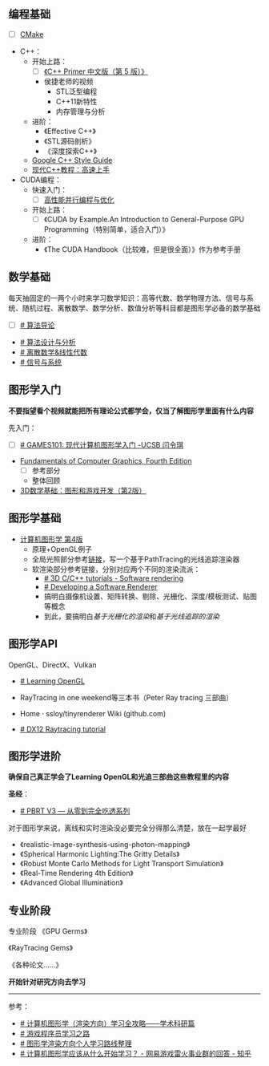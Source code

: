 ## 编程基础

- [ ] [CMake](https://github.com/ttroy50/cmake-examples)
- C++：
	- 开始上路：
		- [ ] [《C++ Primer 中文版（第 5 版）》](../C++Primer5th/pdf/C++%20Primer%20中文版（第%205%20版）.pdf)
		- 侯捷老师的视频
			- STL泛型编程
			- C++11新特性
			- 内存管理与分析
	- 进阶：
		- 《Effective C++》
		- 《STL源码剖析》
		- 《深度探索C++》
	- [Google C++ Style Guide](https://google.github.io/styleguide/cppguide.html)
	- [现代C++教程：高速上手](https://changkun.de/modern-cpp/)
- CUDA编程：
	- 快速入门：
		- [ ] [高性能并行编程与优化](https://github.com/parallel101/course)
	- 开始上路：
		- [ ] 《CUDA by Example.An Introduction to General-Purpose GPU Programming（特别简单，适合入门）》
	- 进阶：
		- 《The CUDA Handbook（比较难，但是很全面）》作为参考手册


## 数学基础

每天抽固定的一两个小时来学习数学知识：高等代数、数学物理方法、信号与系统、随机过程、离散数学、数学分析、数值分析等科目都是图形学必备的数学基础

- [ ] [# 算法导论](https://www.bilibili.com/video/BV1fu41127MN/?spm_id_from=333.999.0.0)
- [# 算法设计与分析](https://www.bilibili.com/video/BV1A7411E737/?spm_id_from=333.999.0.0)
- [# 离散数学&线性代数](https://www.bilibili.com/video/BV1sH4y1q7oz/?spm_id_from=333.999.0.0&vd_source=ec161869fed250aa616ee2fdd48e6494)
- [# 信号与系统](https://www.bilibili.com/video/BV1g94y1Q76G/?spm_id_from=333.999.0.0&vd_source=ec161869fed250aa616ee2fdd48e6494)

## 图形学入门

**不要指望看个视频就能把所有理论公式都学会，仅当了解图形学里面有什么内容**

先入门：
- [ ] [# GAMES101: 现代计算机图形学入门 -UCSB 闫令琪](https://link.zhihu.com/?target=https%3A//sites.cs.ucsb.edu/~lingqi/teaching/games101.html)
- [Fundamentals of Computer Graphics, Fourth Edition](./pdf/Fundamentals%20of%20Computer%20Graphics,%20Fourth%20Edition.pdf)
	- [ ] 参考部分
	- 整体回顾
- [3D数学基础：图形和游戏开发（第2版）](3D数学基础：图形和游戏开发（第2版）.pdf)

## 图形学基础

- [计算机图形学 第4版](计算机图形学%20第4版.pdf)
	- 原理+OpenGL例子
	- 全局光照部分参考[链接](https://www.kevinbeason.com/smallpt/)，写一个基于PathTracing的光线追踪渲染器
	- 软渲染部分参考链接，分别对应两个不同的渲染流派：
		- [# 3D C/C++ tutorials - Software rendering](http://www.3dcpptutorials.sk/index.php?id=15)
		- [# Developing a Software Renderer](https://trenki2.github.io/blog/2017/06/06/developing-a-software-renderer-part1/)
		- 搞明白摄像机设置、矩阵转换、剔除、光栅化、深度/模板测试、贴图等概念
		- 到此，要搞明白*基于光栅化的渲染*和*基于光线追踪的渲染*

## 图形学API

OpenGL、DirectX、Vulkan

- [# Learning OpenGL](https://learnopengl-cn.github.io/)
- RayTracing in one weekend等三本书（Peter Ray tracing 三部曲）

- Home · ssloy/tinyrenderer Wiki (github.com)

- [# DX12 Raytracing tutorial](https://developer.nvidia.com/rtx/raytracing/dxr/DX12-Raytracing-tutorial-Part-1)

## 图形学进阶

**确保自己真正学会了Learning OpenGL和光追三部曲这些教程里的内容**

**圣经**：
- [# PBRT V3 — 从零到完全吃透系列](https://dezeming.top/?page_id=50)

对于图形学来说，离线和实时渲染没必要完全分得那么清楚，放在一起学最好

- 《realistic-image-synthesis-using-photon-mapping》
- 《Spherical Harmonic Lighting:The Gritty Details》
- 《Robust Monte Carlo Methods for Light Transport Simulation》
- 《Real-Time Rendering 4th Edition》
- 《Advanced Global Illumination》

## 专业阶段

专业阶段 《GPU Germs》

《RayTracing Gems》

《各种论文……》

**开始针对研究方向去学习**

---

参考：
- [# 计算机图形学（渲染方向）学习全攻略——学术科研篇](https://juejin.cn/post/6975112060006858760)
- [# 游戏程序员学习之路](https://miloyip.github.io/game-programmer/game-programmer-zh-cn.svg)
- [# 图形学渲染方向个人学习路线整理](https://zhuanlan.zhihu.com/p/445343440)
- [# 计算机图形学应该从什么开始学习？ - 网易游戏雷火事业群的回答 - 知乎](https://www.zhihu.com/question/349302834/answer/931378785)

